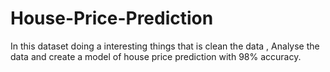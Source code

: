 # House-Price-Prediction
In this dataset doing a interesting things that is clean the data , Analyse the data and create a model of house price prediction with 98% accuracy.
